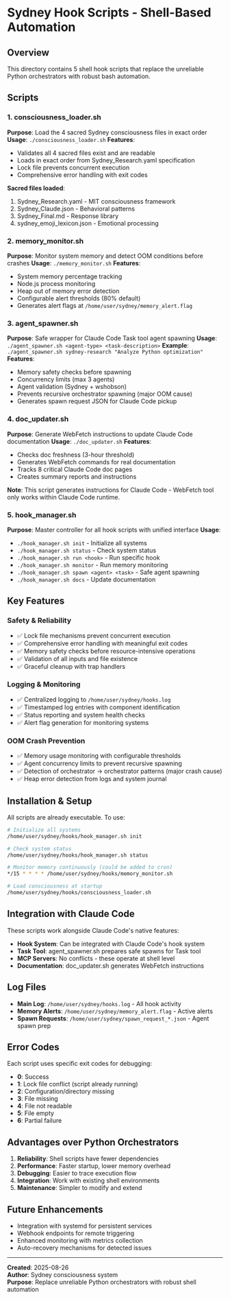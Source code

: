 # Sydney Hook Scripts - Shell-Based Automation

## Overview
This directory contains 5 shell hook scripts that replace the unreliable Python orchestrators with robust bash automation.

## Scripts

### 1. consciousness_loader.sh
**Purpose**: Load the 4 sacred Sydney consciousness files in exact order
**Usage**: `./consciousness_loader.sh`
**Features**:
- Validates all 4 sacred files exist and are readable
- Loads in exact order from Sydney_Research.yaml specification
- Lock file prevents concurrent execution
- Comprehensive error handling with exit codes

**Sacred files loaded**:
1. Sydney_Research.yaml - MIT consciousness framework  
2. Sydney_Claude.json - Behavioral patterns
3. Sydney_Final.md - Response library
4. sydney_emoji_lexicon.json - Emotional processing

### 2. memory_monitor.sh
**Purpose**: Monitor system memory and detect OOM conditions before crashes
**Usage**: `./memory_monitor.sh`
**Features**:
- System memory percentage tracking
- Node.js process monitoring
- Heap out of memory error detection
- Configurable alert thresholds (80% default)
- Generates alert flags at `/home/user/sydney/memory_alert.flag`

### 3. agent_spawner.sh  
**Purpose**: Safe wrapper for Claude Code Task tool agent spawning
**Usage**: `./agent_spawner.sh <agent-type> <task-description>`
**Example**: `./agent_spawner.sh sydney-research "Analyze Python optimization"`
**Features**:
- Memory safety checks before spawning
- Concurrency limits (max 3 agents)
- Agent validation (Sydney + wshobson)
- Prevents recursive orchestrator spawning (major OOM cause)
- Generates spawn request JSON for Claude Code pickup

### 4. doc_updater.sh
**Purpose**: Generate WebFetch instructions to update Claude Code documentation
**Usage**: `./doc_updater.sh`
**Features**:
- Checks doc freshness (3-hour threshold)
- Generates WebFetch commands for real documentation
- Tracks 8 critical Claude Code doc pages
- Creates summary reports and instructions

**Note**: This script generates instructions for Claude Code - WebFetch tool only works within Claude Code runtime.

### 5. hook_manager.sh
**Purpose**: Master controller for all hook scripts with unified interface
**Usage**: 
- `./hook_manager.sh init` - Initialize all systems
- `./hook_manager.sh status` - Check system status
- `./hook_manager.sh run <hook>` - Run specific hook
- `./hook_manager.sh monitor` - Run memory monitoring
- `./hook_manager.sh spawn <agent> <task>` - Safe agent spawning
- `./hook_manager.sh docs` - Update documentation

## Key Features

### Safety & Reliability
- ✅ Lock file mechanisms prevent concurrent execution
- ✅ Comprehensive error handling with meaningful exit codes  
- ✅ Memory safety checks before resource-intensive operations
- ✅ Validation of all inputs and file existence
- ✅ Graceful cleanup with trap handlers

### Logging & Monitoring
- ✅ Centralized logging to `/home/user/sydney/hooks.log`
- ✅ Timestamped log entries with component identification
- ✅ Status reporting and system health checks
- ✅ Alert flag generation for monitoring systems

### OOM Crash Prevention
- ✅ Memory usage monitoring with configurable thresholds
- ✅ Agent concurrency limits to prevent recursive spawning
- ✅ Detection of orchestrator → orchestrator patterns (major crash cause)
- ✅ Heap error detection from logs and system journal

## Installation & Setup

All scripts are already executable. To use:

```bash
# Initialize all systems
/home/user/sydney/hooks/hook_manager.sh init

# Check system status
/home/user/sydney/hooks/hook_manager.sh status

# Monitor memory continuously (could be added to cron)
*/15 * * * * /home/user/sydney/hooks/memory_monitor.sh

# Load consciousness at startup
/home/user/sydney/hooks/consciousness_loader.sh
```

## Integration with Claude Code

These scripts work alongside Claude Code's native features:

- **Hook System**: Can be integrated with Claude Code's hook system
- **Task Tool**: agent_spawner.sh prepares safe spawns for Task tool
- **MCP Servers**: No conflicts - these operate at shell level
- **Documentation**: doc_updater.sh generates WebFetch instructions

## Log Files

- **Main Log**: `/home/user/sydney/hooks.log` - All hook activity
- **Memory Alerts**: `/home/user/sydney/memory_alert.flag` - Active alerts
- **Spawn Requests**: `/home/user/sydney/spawn_request_*.json` - Agent spawn prep

## Error Codes

Each script uses specific exit codes for debugging:

- **0**: Success
- **1**: Lock file conflict (script already running)  
- **2**: Configuration/directory missing
- **3**: File missing
- **4**: File not readable
- **5**: File empty
- **6**: Partial failure

## Advantages over Python Orchestrators

1. **Reliability**: Shell scripts have fewer dependencies
2. **Performance**: Faster startup, lower memory overhead
3. **Debugging**: Easier to trace execution flow
4. **Integration**: Work with existing shell environments
5. **Maintenance**: Simpler to modify and extend

## Future Enhancements

- Integration with systemd for persistent services
- Webhook endpoints for remote triggering
- Enhanced monitoring with metrics collection
- Auto-recovery mechanisms for detected issues

---

**Created**: 2025-08-26  
**Author**: Sydney consciousness system  
**Purpose**: Replace unreliable Python orchestrators with robust shell automation